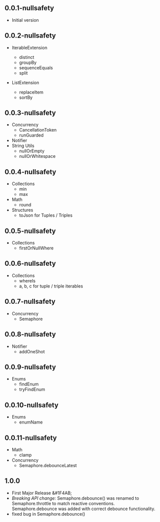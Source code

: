 ## 0.0.1-nullsafety
- Initial version

## 0.0.2-nullsafety
- IterableExtension
  - distinct
  - groupBy
  - sequenceEquals
  - split

- ListExtension
  - replaceItem
  - sortBy

## 0.0.3-nullsafety
- Concurrency
  - CancellationToken
  - runGuarded
- Notifier
- String Utils
  - nullOrEmpty
  - nullOrWhitespace

## 0.0.4-nullsafety
- Collections
  - min
  - max
- Math
  - round
- Structures
  - toJson for Tuples / Triples

## 0.0.5-nullsafety
- Collections
  - firstOrNullWhere

## 0.0.6-nullsafety
- Collections
  - whereIs
  - a, b, c for tuple / triple iterables

## 0.0.7-nullsafety
- Concurrency
  - Semaphore

## 0.0.8-nullsafety
- Notifier
  - addOneShot

## 0.0.9-nullsafety
- Enums
  - findEnum
  - tryFindEnum

## 0.0.10-nullsafety
- Enums
  - enumName
  
## 0.0.11-nullsafety
- Math
  - clamp
- Concurrency
  - Semaphore.debounceLatest
  
## 1.0.0
- First Major Release &#1F4AB;
- _Breaking API change:_
Semaphore.debounce() was renamed to Semaphore.throttle to match
reactive conventions.
Semaphore.debounce was added with correct debounce functionality.
- fixed bug in Semaphore.debounce()